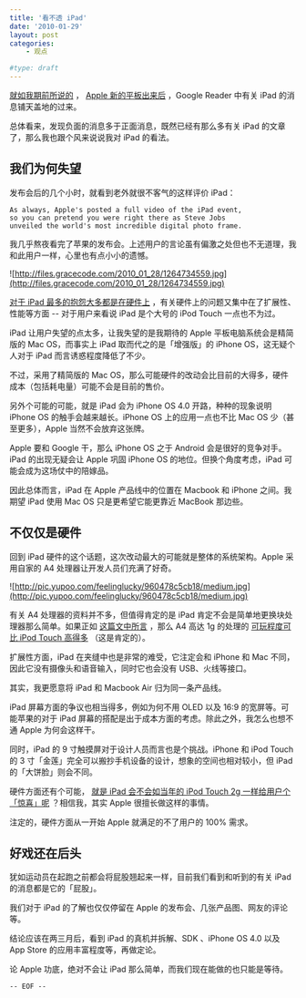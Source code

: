 ```yaml
---
title: '看不透 iPad'
date: '2010-01-29'
layout: post
categories:
    - 观点

#type: draft
---
```


[就如我期前所说的](http://twitter.com/feelinglucky/status/8283751730) ， [Apple 新的平板出来后](http://www.apple.com/ipad/) ，Google Reader 中有关 iPad 的消息铺天盖地的过来。

总体看来，发现负面的消息多于正面消息，既然已经有那么多有关 iPad 的文章了，那么我也跟个风来说说我对 iPad 的看法。


## 我们为何失望

发布会后的几个小时，就看到老外就很不客气的这样评价 iPad：

```
As always, Apple's posted a full video of the iPad event, 
so you can pretend you were right there as Steve Jobs 
unveiled the world's most incredible digital photo frame.
```

我几乎熬夜看完了苹果的发布会。上述用户的言论虽有偏激之处但也不无道理，我和此用户一样，心里也有点小小的遗憾。

![http://files.gracecode.com/2010_01_28/1264734559.jpg](http://files.gracecode.com/2010_01_28/1264734559.jpg)

 [对于 iPad 最多的抱怨大多都是在硬件上](http://www.wired.com/gadgetlab/2010/01/ten-things-missing-from-the-ipad/) ，有关硬件上的问题又集中在了扩展性、性能等方面 -- 对于用户来看说 iPad 是个大号的 iPod Touch 一点也不为过。

iPad 让用户失望的点太多，让我失望的是我期待的 Apple 平板电脑系统会是精简版的 Mac OS，而事实上 iPad 取而代之的是「增强版」的 iPhone OS，这无疑个人对于 iPad 而言诱惑程度降低了不少。

不过，采用了精简版的 Mac OS，那么可能硬件的改动会比目前的大得多，硬件成本（包括耗电量）可能不会是目前的售价。

另外个可能的可能，就是 iPad 会为 iPhone OS 4.0 开路，种种的现象说明 iPhone OS 的触手会越来越长。iPhone OS 上的应用一点也不比 Mac OS 少（甚至更多），Apple 当然不会放弃这张牌。

Apple 要和 Google 干，那么 iPhone OS 之于 Android 会是很好的竞争对手。iPad 的出现无疑会让 Apple 巩固 iPhone OS 的地位。但换个角度考虑，iPad 可能会成为这场仗中的陪嫁品。

因此总体而言，iPad 在 Apple 产品线中的位置在 Macbook 和 iPhone 之间。我期望 iPad 使用 Mac OS 只是更希望它能更靠近 MacBook 那边些。


## 不仅仅是硬件

回到 iPad 硬件的这个话题，这次改动最大的可能就是整体的系统架构。Apple 采用自家的 A4 处理器让开发人员们充满了好奇。

![http://pic.yupoo.com/feelinglucky/960478c5cb18/medium.jpg](http://pic.yupoo.com/feelinglucky/960478c5cb18/medium.jpg)

有关 A4 处理器的资料并不多，但值得肯定的是 iPad 肯定不会是简单地更换块处理器那么简单。如果正如 [这篇文中所言](http://www.meirendaddy.com/blog/?p=750) ，那么 A4 高达 1g 的处理的 [可玩程度可比 iPod Touch 高得多]({{site.urls}}/posts/3007/) （这是肯定的）。

扩展性方面，iPad 在夹缝中也是非常的难受，它注定会和 iPhone 和 Mac 不同，因此它没有摄像头和语音输入，同时它也会没有 USB、火线等接口。

其实，我更愿意将 iPad 和 Macbook Air 归为同一条产品线。

iPad 屏幕方面的争议也相当得多，例如为何不用 OLED 以及 16:9 的宽屏等。可能苹果的对于 iPad 屏幕的搭配是出于成本方面的考虑。除此之外，我怎么也想不通 Apple 为何会这样干。

同时，iPad 的 9 寸触摸屏对于设计人员而言也是个挑战。iPhone 和 iPod Touch 的 3 寸「金莲」完全可以搬抄手机设备的设计，想象的空间也相对较小，但 iPad 的「大饼脸」则会不同。

硬件方面还有个可能， [就是 iPad 会不会如当年的 iPod Touch 2g 一样给用户个「惊喜」呢](http://www.tomsguide.com/us/iPod-Touch-Bluetooth,news-3642.html) ？相信我，其实 Apple 很擅长做这样的事情。

注定的，硬件方面从一开始 Apple 就满足的不了用户的 100% 需求。


## 好戏还在后头

犹如运动员在起跑之前都会将屁股翘起来一样，目前我们看到和听到的有关 iPad 的消息都是它的「屁股」。

我们对于 iPad 的了解也仅仅停留在 Apple 的发布会、几张产品图、网友的评论等。

结论应该在两三月后，看到 iPad 的真机并拆解、SDK 、iPhone OS 4.0 以及 App Store 的应用丰富程度等，再做定论。

论 Apple 功底，绝对不会让 iPad 那么简单，而我们现在能做的也只能是等待。

`-- EOF --`
